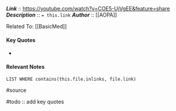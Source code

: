 ***Link***      :: https://youtube.com/watch?v=COE5-UjVgEE&feature=share
***Description***      :: `= this.link`
***Author*** :: [[AOPA]]

Related To: [[BasicMed]]

#### Key Quotes
* 

#### Relevant Notes
```dataview
LIST WHERE contains(this.file.inlinks, file.link)
```

#source

#todo :: add key quotes
